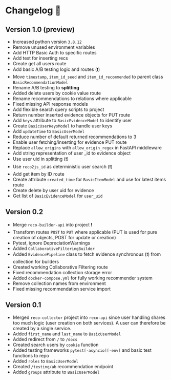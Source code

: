 # Changelog :arrows_counterclockwise:

## Version 1.0 (preview)

- Increased python version `3.8.12`
- Remove unused environment variables
- Add HTTP Basic Auth to specific routes
- Add test for inserting recs
- Create get all users route
- Add basic A/B testing logic and routes (:exclamation:)
- Move `timestamp`, `item_id_seed` and `item_id_recommended` to parent class `BasicRecommendationModel`
- Rename A/B testing to **splitting**
- Added delete users by cookie value route
- Rename recommendations to relations where applicable
- Fixed missing API response models
- Add flexible search query scripts to project
- Return number inserted evidence objects for PUT route
- Add `keys` attribute to `BasicEvidenceModel` to identify user
- Create `BasicUserKeysModel` to handle user keys
- Add `updateTime` to `BasicUserModel`
- Reduce number of default returned recommendations to 3
- Enable user fetching/inserting for evidence PUT route
- Replace `allow_origins` with `allow_origin_regex` in FastAPI middleware
- Add string representation of user _id to evidence object
- Use user uid in splitting (:exclamation:)
- Use `reco2js_id` as deterministic user search (:exclamation:)
- Add get item by ID route
- Create attribute `created_time` for `BasicItemModel` and use for latest items route
- Create delete by user uid for evidence
- Get list of `BasicEvidenceModel` for `user_uid`

## Version 0.2

- Merge `reco-builder-api` into project :exclamation:
- Transform routes `POST` to `PUT` where applicable (PUT is used for pure creation of objects, POST for update or
  creation)
- Pytest, ignore DepreciationWarnings
- Added `CollaborativeFilteringBuilder`
- Added `EvidencePipeline` class to fetch evidence synchronous (:exclamation:) from collection for builders
- Created working Collaborative Filtering route
- Fixed recommendation collection storage error
- Added `docker-compose.yml` for fully working recommender system
- Remove collection names from environment
- Fixed missing recommendation service import

## Version 0.1

- Merged `reco-collector` project into `reco-api` since user handling shares too much logic (user creation on both
  services). A user can therefore be created by a single service.
- Added `first_name` and `last_name` to `BasicUserModel`
- Added redirect from `/` to `/docs`
- Created search users by `cookie` function
- Added testing frameworks `pytest[-asyncio][-env]` and basic test functions to repo
- Added `roles` to `BasicUserModel`
- Created `/testing/ab` recommendation endpoint
- Added `groups` attribute to `BasicUserModel`